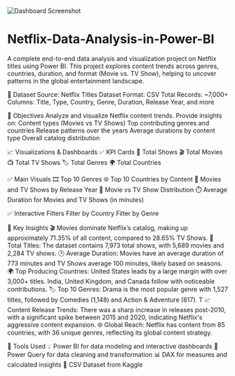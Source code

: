 ![Dashboard Screenshot](images/dashboard.png)


# Netflix-Data-Analysis-in-Power-BI
A complete end-to-end data analysis and visualization project on Netflix titles using Power BI. This project explores content trends across genres, countries, duration, and format (Movie vs. TV Show), helping to uncover patterns in the global entertainment landscape.

📁 Dataset
Source: Netflix Titles Dataset
Format: CSV
Total Records: ~7,000+
Columns: Title, Type, Country, Genre, Duration, Release Year, and more

🎯 Objectives
Analyze and visualize Netflix content trends.
Provide insights on:
Content types (Movies vs TV Shows)
Top contributing genres and countries
Release patterns over the years
Average durations by content type
Overall catalog distribution

📈 Visualizations & Dashboards
✅ KPI Cards
📌 Total Shows
🎬 Total Movies
📺 Total TV Shows
🏷️ Total Genres
🌍 Total Countries

✅ Main Visuals
🎞️ Top 10 Genres
🌐 Top 10 Countries by Content
📆 Movies and TV Shows by Release Year
🔁 Movie vs TV Show Distribution
⏱️ Average Duration for Movies and TV Shows (in minutes)

✅ Interactive Filters
Filter by Country
Filter by Genre

🧠 Key Insights
🎬 Movies dominate Netflix’s catalog, making up approximately 71.35% of all content, compared to 28.65% TV Shows.
📌 Total Titles: The dataset contains 7,973 total shows, with 5,689 movies and 2,284 TV shows.
🕒 Average Duration: Movies have an average duration of 773 minutes and TV Shows average 100 minutes, likely based on seasons.
🌍 Top Producing Countries: United States leads by a large margin with over 3,000+ titles. India, United Kingdom, and Canada follow with noticeable contributions.
🏷️ Top 10 Genres: Drama is the most popular genre with 1,527 titles, followed by Comedies (1,148) and Action & Adventure (817). T
📈 Content Release Trends: There was a sharp increase in releases post-2010, with a significant spike between 2015 and 2020, indicating Netflix's aggressive content expansion.
🌐 Global Reach: Netflix has content from 85 countries, with 36 unique genres, reflecting its global content strategy.

📎 Tools Used
💡 Power BI for data modeling and interactive dashboards
🧼 Power Query for data cleaning and transformation
📊 DAX for measures and calculated insights
🧮 CSV Dataset from Kaggle
